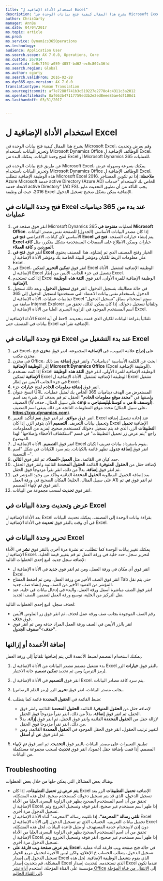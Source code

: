 ```yaml
---
title: "استخدام الأداة الإضافية ل Excel"
description: "يشرح هذا المقال كيفية فتح بيانات الوحدة في Microsoft Excel، وقم بعرض وتحديث وتحرير البيانات باستخدام Microsoft Dynamics Office الوظائف الإضافية ل Excel. لفتح وحدة البيانات، يمكنك البدء من Excel أو Microsoft Dynamics 365 للعمليات."
author: ChrisGarty
manager: AnnBe
ms.date: 04/04/2017
ms.topic: article
ms.prod: 
ms.service: Dynamics365Operations
ms.technology: 
audience: Application User
ms.search.scope: AX 7.0.0, Operations, Core
ms.custom: 267914
ms.assetid: 4e6c7194-a059-4057-bd62-ec0c802c36fd
ms.search.region: Global
ms.author: cgarty
ms.search.validFrom: 2016-02-28
ms.dyn365.ops.version: AX 7.0.0
translationtype: Human Translation
ms.sourcegitcommit: af7e7288f741b3c519227e2778c4c4311c3a2012
ms.openlocfilehash: 8af663b47117759ed3b2e2ed8eee85ae4df100d1
ms.lasthandoff: 03/31/2017


---
```


# <a name="use-the-excel-add-in"></a>استخدام الأداة الإضافية ل Excel

يشرح هذا المقال كيفية فتح بيانات الوحدة في Microsoft Excel، وقم بعرض وتحديث وتحرير البيانات باستخدام Microsoft Dynamics Office الوظائف الإضافية ل Excel. لفتح وحدة البيانات، يمكنك البدء من Excel أو Microsoft Dynamics 365 للعمليات.

عن طريق فتح بيانات الوحدة في Microsoft Excel، يمكنك بسرعة وسهولة عرض وتحرير البيانات باستخدام Microsoft Dynamics Office الوظائف الإضافية ل Excel. هذه الوظيفة الإضافية تتطلب Microsoft Excel 2016. **ملاحظة:** إذا تم تكوين المستأجر Azure Microsoft خدمة active Directory (Azure AD) الخاص بك لاستخدام "خدمات الاتحاد خدمة active Directory" (AD FS)، يجب التأكد من أن تطبيق التحديث مايو 2016، حيث أن وظيفة Excel الإضافية يمكن بشكل صحيح تسجيل الدخول.

## <a name="open-entity-data-in-excel-when-you-start-from-dynamics-365-for-operations"></a>فتح وحدة البيانات في Excel عند بدء من 365 ديناميات عمليات
1.  انقر فوق صفحة في Microsoft Dynamics 365 لعمليات **مفتوحة في Microsoft Office**. إذا كان مصدر البيانات الأساسي (الجدول) للصفحة نفس مصدر البيانات الأساسي لأي كيانات، الافتراضي **فتح في Excel** يتم إنشاء خيارات الصفحة. **فتح في Excel** خيارات ويمكن الاطلاع على الصفحات المستخدمة بشكل متكرر، مثل **كافة الموردين** و **كافة العملاء**.
2.  انقر فوق **فتح في Excel** الخيار وفتح المصنف الذي تم إنشاؤه. هذا المصنف يحتوي على معلومات الربط للكيان ومؤشر للبيئة الخاصة بك ومؤشر الأداة الإضافية ل Excel.
3.  في Excel، انقر فوق **تمكين التحرير** لتمكين Excel الوظيفة الإضافية لتشغيل. الأداة الإضافية ل Excel تشغيل في جزء الجانب الأيمن من إطار Excel.
4.  إذا كنت تستخدم Excel الوظيفة الإضافية للمرة الأولى، انقر فوق **الثقة هذه الوظيفة الإضافية**.
5.  في حالة مطالبتك بتسجيل الدخول، انقر فوق **تسجيل الدخول**، وبعد ذلك تسجيل الدخول باستخدام نفس بيانات الاعتماد التي تستخدمها لتسجيل الدخول إلى 365 ديناميات عمليات. الأداة الإضافية ل Excel سيتم استخدام سياق "تسجيل الدخول" سابقة من Internet Explorer وتلقائياً تسجيل دخولك، إذا كان يمكن. لذلك، تحقق من اسم المستخدم الموجود في الزاوية اليسرى العليا من الأداة الإضافية ل Excel.

الأداة الإضافية ل Excel تلقائياً بقراءة البيانات للكيان الذي قمت بتحديده. لاحظ أن أية بيانات في المصنف حتى Excel الإضافية تقرأ فيه.

## <a name="open-entity-data-in-excel-when-you-start-from-excel"></a>فتح وحدة البيانات في Excel عند بدء التشغيل من Excel
1.  في Excel، على **إدراج** علامة التبويب، في **الإضافية** المجموعة، انقر فوق **مخزن** فتح مخزن مكتب.
2.  في مخزن Office، ابحث عن الكلمة الأساسية "ديناميات"، وانقر فوق **إضافة** بعد ذلك إلى **الوظيفة الإضافية Microsoft Dynamics Office** (Excel الوظيفة الإضافية).
3.  إذا كنت تستخدم Excel الوظيفة الإضافية للمرة الأولى، انقر فوق **الثقة هذه الوظيفة الإضافية** لتمكين Excel الوظيفة الإضافية لتشغيل. الأداة الإضافية ل Excel تشغيل في جزء الجانب الأيمن من إطار Excel.
4.  انقر فوق **إضافة معلومات الخادم** لفتح **خيارات** جزء.
5.  انسخ عنوان URL المستعرض من الهدف ديناميات 365 الخاص بك لمثيل عمليات، ولصقها في **"محدد موقع معلومات الخادم"** الحقل، ثم قم بحذف كل شيء بعد اسم المضيف (على سبيل المثال، حذف **/؟ cmp = أوسمف & مي = كوستابليليستباجي**). محدد موقع المعلومات الناتجة عن ذلك ينبغي اسم المضيف (على سبيل المثال، **https://xxx.dynamics.com**).
6.  انقر فوق **موافق**، ثم انقر فوق **نعم** لتأكيد التغيير. Excel عند إعادة تشغيل إضافة وتحميل بيانات التعريف. **التصميم** الآن يتوفر الزر. إذا كان Excel الإضافية **تحميل التطبيقات** الزر، الذي قد يتم تسجيل دخولك كمستخدم صحيح. لمزيد من المعلومات، راجع "يتم عرض زر تحميل التطبيقات" في قسم "استكشاف الأخطاء وإصلاحها" لهذا الموضوع.
7.  انقر فوق **التصميم**. الأداة الإضافية ل Excel يقوم باسترداد بيانات تعريف الكيان.
8.  انقر فوق **إضافة جدول**. تظهر قائمة بالكيانات. يتم سرد الكيانات في شكل "اسم التسمية –".
9.  حدد كيان في القائمة، مثل **العميل-العملاء**، ثم انقر فوق **التالي**.
10. لإضافة حقل من **الحقول المتوفرة** القائمة **الحقول المحددة** القائمة وانقر فوق الحقل، ثم انقر فوق **إضافة**. بدلاً من ذلك، انقر نقراً مزدوجاً فوق الحقل.
11. بعد إضافة الحقول المطلوبة **الحقول المحددة** القائمة وتأكد من وجود المؤشر في المكان الصحيح في ورقة العمل (على سبيل المثال، الخلية A1) ثم انقر فوق **تم**. ثم انقر فوق **تم** لإنهاء المصمم.
12. انقر فوق **تحديث** لسحب مجموعة من البيانات.

## <a name="view-and-update-entity-data-in-excel"></a>عرض وتحديث وحدة البيانات في Excel
بعد الأداة الإضافية ل Excel بقراءة بيانات الوحدة إلى المصنف، يمكنك تحديث البيانات في أي وقت بالنقر فوق **تحديث** في الأداة الإضافية ل Excel.

## <a name="edit-entity-data-in-excel"></a>تحرير وحدة البيانات في Excel
يمكنك تغيير بيانات الوحدة كما تتطلب، ثم نشرة مرة أخرى بالنقر فوق **نشر** في الأداة الإضافية ل Excel. لتحرير سجل، حدد خلية في ورقة العمل ثم قم بتغيير قيمة الخلية. لإضافة سجل جديد، اتبع إحدى الخطوات التالية:

-   انقر فوق أي مكان في ورقة العمل، ومن ثم انقر فوق **جديد** في الأداة الإضافية ل Excel.
-   انقر فوق الصف الأخير من ورقة العمل، ومن ثم اضغط المفتاح Tab حتى يتم نقل المؤشر من العمود الأخير من الصف ويتم إنشاء صف جديد.
-   انقر فوق الصف مباشرة أسفل ورقة العمل، والبدء في إدخال بيانات في خلية. عند نقل التركيز من الخلية، توسيع ورقة العمل لتضمين الصف الجديد.

لحذف سجل، اتبع إحدى الخطوات التالية:

-   رقم الصف الموجودة بجانب صف ورقة عمل لحذف، ثم انقر فوق زر الماوس الأيمن فوق **حذف**.
-   انقر بالزر الأيمن في الصف ورقة العمل المراد حذفه ومن ثم انقر فوق **حذف**&gt;**"صفوف الجدول"**.

## <a name="add-or-remove-columns"></a>إضافة الأعمدة أو إزالتها
يمكنك استخدام المصمم لضبط الأعمدة التي يتم إضافتها تلقائياً إلى ورقة العمل.

1.  بدء تشغيل مصمم مصدر البيانات من الأداة الإضافية ل Excel بالنقر فوق **خيارات** الزر (رمز الترس) ومن ثم تحديد **تمكين تصميم** خانة الاختيار.
2.  انقر فوق **التصميم** في الأداة الإضافية ل Excel. يتم سرد كافة مصادر البيانات.
3.  بجانب مصدر البيانات، انقر فوق **تحرير** الزر (رمز القلم الرصاص).
4.  ضبط القائمة في **الحقول المحددة** قائمة كما يتطلب:
    -   لإضافة حقل من **الحقول المتوفرة** القائمة **الحقول المحددة** القائمة وانقر فوق الحقل، ثم انقر فوق **إضافة**. بدلاً من ذلك، انقر نقراً مزدوجاً فوق الحقل.
    -   لإزالة حقل من **الحقول المحددة** القائمة وانقر فوق الحقل، ثم انقر فوق **إزالة**. بدلاً من ذلك، انقر نقراً مزدوجاً فوق الحقل.
    -   لتغيير ترتيب الحقول، انقر فوق الحقل الموجود في **الحقول المحددة** القائمة، ومن ثم انقر فوق **عن** أو **أسفل**.

5.  تطبيق التغييرات على مصدر البيانات بالنقر فوق **التحديث**. ثم انقر فوق **تم** لإنهاء المصمم. إذا قمت بإضافة حقل (عمود)، انقر فوق **تحديث** لسحب مجموعة مستكملة من البيانات.

## <a name="httpspowerappsmicrosoftcomenustutorialsdataplatforminteractiveexceltroubleshootingtroubleshooting"></a>[](https://powerapps.microsoft.com/enus/tutorials/dataplatforminteractiveexcel/#troubleshooting)Troubleshooting
وهناك بعض المشاكل التي يمكن حلها من خلال بعض الخطوات.

-   **يتم عرض زر تحميل التطبيقات.** إذا كان Excel الإضافية **تحميل التطبيقات** الزر بعد تسجيل الدخول، الذي قد يتم تسجيل دخولك كمستخدم صحيح. لحل هذه المشكلة، تحقق من أن اسم المستخدم الصحيح يظهر في الزاوية اليسرى العليا من الأداة الإضافية ل Excel. إذا ظهر اسم مستخدم غير صحيح، انقر فوقه وتسجيل الخروج وثم تسجيل الدخول مرة أخرى.
-   **تلقي رسالة "المحرمة".** إذا تلقيت رسالة "المحرمة" أثناء الأداة الإضافية ل Excel تحميل بيانات التعريف، الحساب الذي تم تسجيل الدخول إلى الأداة الإضافية ل Excel دون إذن لاستخدام خدمة المستهدف أو مثيل قاعدة البيانات. لحل هذه المشكلة، تحقق من أن اسم المستخدم الصحيح يظهر في الزاوية اليسرى العليا من الأداة الإضافية ل Excel. إذا ظهر اسم مستخدم غير صحيح، انقر فوقه وتسجيل الخروج وثم تسجيل الدخول مرة أخرى.
-   **يتم عرض صفحة ويب فارغة على Excel.** في حالة فتح صفحة ويب فارغة أثناء عملية تسجيل الدخول، يتطلب الحساب خ الإعلان، ولكن ليس الأخيرة لتحميل مربع الحوار تسجيل الدخول إلى إصدار Excel الذي يقوم بتشغيل الوظيفة الإضافية. لحل هذه المشكلة، قم بتحديث إصدار Excel الذي تستخدمه. لتحديث إصدار Excel عندما تكون مؤسسة على القناة المؤجلة، استخدم [أداة نشر Office](https://technet.microsoft.com/library/jj219422.aspx) إلى [الانتقال من قناة المؤجلة إلى القناة الحالية](https://technet.microsoft.com/library/mt455210.aspx).



